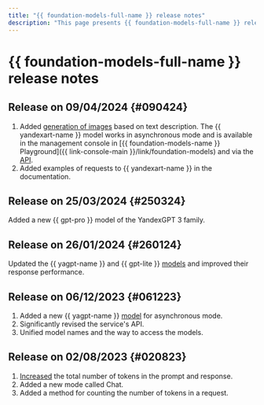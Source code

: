 ```yaml
---
title: "{{ foundation-models-full-name }} release notes"
description: "This page presents {{ foundation-models-full-name }} release notes."
---
```


# {{ foundation-models-full-name }} release notes

## Release on 09/04/2024 {#090424}

1. Added [generation of images](../concepts/yandexart/index.md) based on text description. The {{ yandexart-name }} model works in asynchronous mode and is available in the management console in [{{ foundation-models-name }} Playground]({{ link-console-main }}/link/foundation-models) and via the [API](../image-generation/api-ref/index.md).
1. Added examples of requests to {{ yandexart-name }} in the documentation.

## Release on 25/03/2024 {#250324}

Added a new {{ gpt-pro }} model of the YandexGPT 3 family.

## Release on 26/01/2024 {#260124}

Updated the {{ yagpt-name }} and {{ gpt-lite }} [models](../concepts/yandexgpt/models.md) and improved their response performance.

## Release on 06/12/2023 {#061223}

1. Added a new {{ yagpt-name }} [model](../concepts/yandexgpt/models.md) for asynchronous mode.
1. Significantly revised the service's API.
1. Unified model names and the way to access the models.

## Release on 02/08/2023 {#020823}

1. [Increased](../concepts/limits.md) the total number of tokens in the prompt and response.
1. Added a new mode called Chat.
1. Added a method for counting the number of tokens in a request.
